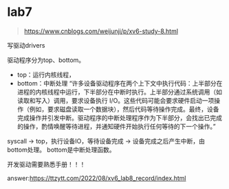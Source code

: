 # lab7
> https://www.cnblogs.com/weijunji/p/xv6-study-8.html

写驱动drivers

驱动程序分为top、bottom。
- top：运行内核线程，
- bottom：中断处理
“许多设备驱动程序在两个上下文中执行代码：上半部分在进程的内核线程中运行，下半部分在中断时执行。上半部分通过系统调用（如读取和写入）调用，要求设备执行 I/O。这些代码可能会要求硬件启动一项操作（例如，要求磁盘读取一个数据块），然后代码等待操作完成。最终，设备完成操作并引发中断。驱动程序的中断处理程序作为下半部分，会找出已完成的操作，酌情唤醒等待进程，并通知硬件开始执行任何等待的下一个操作。”

syscall -> top，执行设备IO，等待设备完成 -> 设备完成之后产生中断，由bottom处理。
bottom是中断处理函数。

开发驱动需要熟悉手册！！！


answer:https://ttzytt.com/2022/08/xv6_lab8_record/index.html